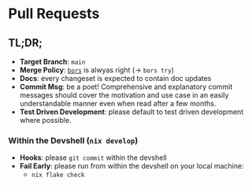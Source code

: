 # Pull Requests

## TL;DR;
- **Target Branch**: `main`
- **Merge Policy**: [`bors`][bors] is alwyas right (&rarr; `bors try`)
- **Docs**: every changeset is expected to contain doc updates
- **Commit Msg**: be a poet! Comprehensive and explanatory commit messages 
  should cover the motivation and use case in an easily understandable manner
  even when read after a few months.
- **Test Driven Development**: please default to test driven development where possible.

### Within the Devshell (`nix develop`)
- **Hooks**: please `git commit` within the devshell
- **Fail Early**: please run from within the devshell on your local machine:
  - `nix flake check`

[bors]: https://bors.tech


